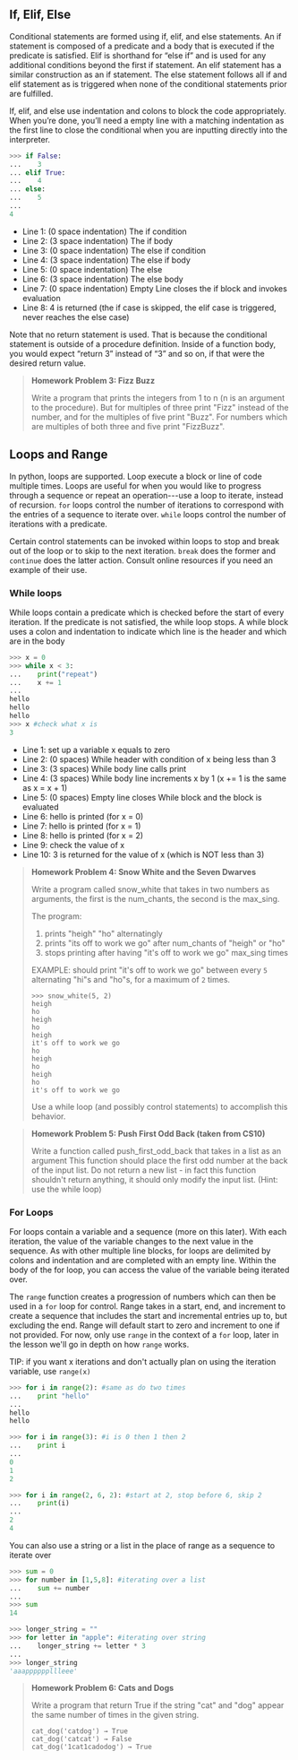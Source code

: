 ## If, Elif, Else
Conditional statements are formed using if, elif, and else statements. An if statement is composed of a predicate and a body that is executed if the predicate is satisfied. Elif is shorthand for “else if” and is used for any additional conditions beyond the first if statement. An elif statement has a similar construction as an if statement. The else statement follows all if and elif statement as is triggered when none of the conditional statements prior are fulfilled. 

If, elif, and else use indentation and colons to block the code appropriately. When you’re done, you’ll need a empty line with a matching indentation as the first line to close the conditional when you are inputting directly into the interpreter.

```python
>>> if False:
...    3
... elif True:
...    4
... else:
...    5
...
4
```

* Line 1:  (0 space indentation) The if condition
* Line 2:  (3 space indentation) The if body
* Line 3:  (0 space indentation) The else if condition
* Line 4:  (3 space indentation) The else if body
* Line 5:  (0 space indentation) The else
* Line 6:  (3 space indentation) The else body
* Line 7:  (0 space indentation) Empty Line closes the if block and invokes evaluation
* Line 8: 4 is returned (the if case is skipped, the elif case is triggered, never reaches the else case)

Note that no return statement is used. That is because the conditional statement is outside of a procedure definition. Inside of a function body, you would expect “return 3” instead of “3” and so on, if that were the desired return value.

> **Homework Problem 3: Fizz Buzz**
>
>Write a program that prints the integers from 1 to n (n is an argument to the procedure).
>But for multiples of three print "Fizz" instead of the number, and for the multiples of five print "Buzz". 
>For numbers which are multiples of both three and five print "FizzBuzz".


## Loops and Range
In python, loops are supported. Loop execute a block or line of code multiple times. Loops are useful for when you would like to progress through a sequence  or repeat an operation---use a loop to iterate, instead of recursion. ```for``` loops control the number of iterations to correspond with the entries of a sequence to iterate over. ```while``` loops control the number of iterations with a predicate.

Certain control statements can be invoked within loops to stop and break out of the loop or to skip to the next iteration. ```break``` does the former and ```continue``` does the latter action. Consult online resources if you need an example of their use.

### While loops
While loops contain a predicate which is checked before the start of every iteration. If the predicate is not satisfied, the while loop stops. A while block uses a colon and indentation to indicate which line is the header and which are in the body

```python
>>> x = 0
>>> while x < 3:
...    print("repeat")
...    x += 1
...
hello
hello
hello
>>> x #check what x is
3
```

* Line 1: set up a variable x equals to zero
* Line 2: (0 spaces) While header with condition of x being less than 3
* Line 3: (3 spaces) While body line calls print
* Line 4: (3 spaces) While body line increments x by 1 (x += 1 is the same as x = x + 1)
* Line 5: (0 spaces) Empty line closes While block and the block is evaluated
* Line 6: hello is printed (for x = 0)
* Line 7: hello is printed (for x = 1)
* Line 8: hello is printed (for x = 2) 
* Line 9: check the value of x
* Line 10: 3 is returned for the value of x (which is NOT less than 3)

> **Homework Problem 4: Snow White and the Seven Dwarves**
>
> Write a program called snow_white that takes in two numbers as arguments, the first is the num_chants, the second is the max_sing.
>
> The program:
>
> 1. prints "heigh" "ho" alternatingly
> 2. prints "its off to work we go" after num_chants of "heigh" or "ho"
> 3. stops printing after having "it's off to work we go" max_sing times
>
> EXAMPLE: should print "it's off to work we go" between every ```5``` alternating "hi"s and "ho"s, for a maximum of ```2``` times.
>
>     >>> snow_white(5, 2)
>     heigh
>     ho
>     heigh
>     ho
>     heigh
>     it's off to work we go
>     ho
>     heigh
>     ho
>     heigh
>     ho
>     it's off to work we go
>
> Use a while loop (and possibly control statements) to accomplish this behavior.




> **Homework Problem 5: Push First Odd Back (taken from CS10)**
>
> Write a function called push_first_odd_back that takes in a list as an argument
> This function should place the first odd number at the back of the input list. 
> Do not return a new list - in fact this function shouldn't return anything, 
> it should only modify the input list. (Hint: use the while loop)

### For Loops
For loops contain a variable and a sequence (more on this later). With each iteration, the value of the variable changes to the next value in the sequence. As with other multiple line blocks, for loops are delimited by colons and indentation and are completed with an empty line. Within the body of the for loop, you can access the value of the variable being iterated over. 

The ```range``` function creates a progression of numbers which can then be used in a ```for``` loop for control. Range takes in a start, end, and increment to create a sequence that includes the start and incremental entries up to, but excluding the end. Range will default start to zero and increment to one if not provided. For now, only use ```range``` in the context of a ```for``` loop, later in the lesson we'll go in depth on how ```range``` works.

TIP: if you want x iterations and don't actually plan on using the iteration variable, use ```range(x)```

```python
>>> for i in range(2): #same as do two times
...    print "hello"
...
hello
hello
```
```python
>>> for i in range(3): #i is 0 then 1 then 2
...    print i
...
0
1
2
```
```python
>>> for i in range(2, 6, 2): #start at 2, stop before 6, skip 2
...    print(i)
...
2
4
```
You can also use a string or a list in the place of range as a sequence to iterate over

```python
>>> sum = 0
>>> for number in [1,5,8]: #iterating over a list
...    sum += number
...
>>> sum
14
```
```python
>>> longer_string = ""
>>> for letter in "apple": #iterating over string
...    longer_string += letter * 3
...
>>> longer_string
'aaappppppllleee'
```


> **Homework Problem 6: Cats and Dogs**
>
> Write a program that return True if the string "cat" and "dog" appear the same number of times in the given string. 
>
>     cat_dog('catdog') → True
>     cat_dog('catcat') → False
>     cat_dog('1cat1cadodog') → True
